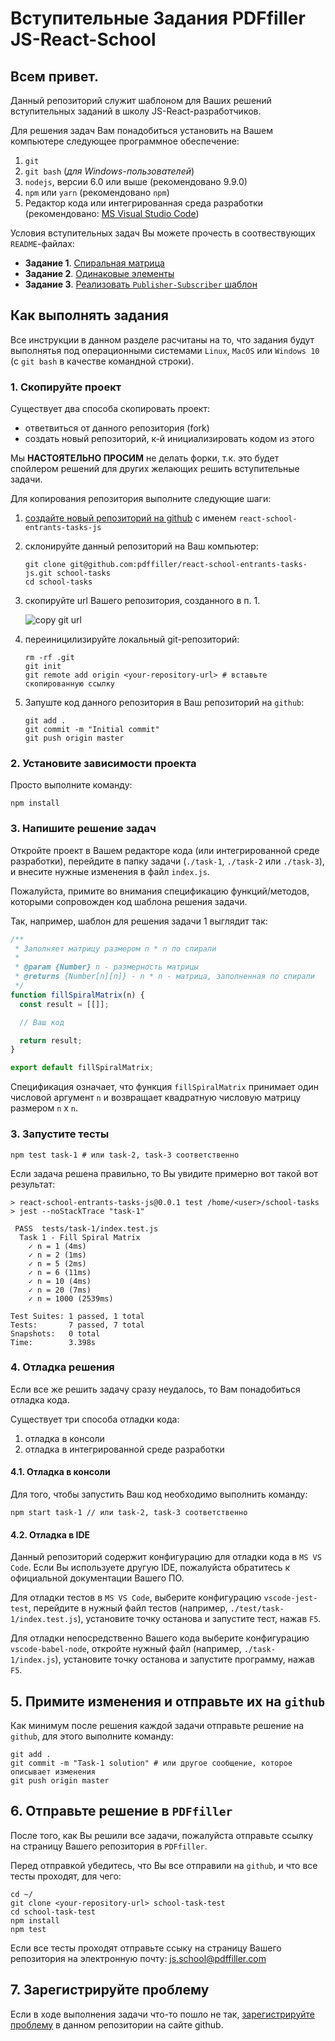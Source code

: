 # Вступительные Задания PDFfiller JS-React-School

## Всем привет. 

Данный репозиторий служит шаблоном для Ваших решений вступительных заданий
в школу JS-React-разработчиков.

Для решения задач Вам понадобиться установить на Вашем компьютере следующее программное обеспечение:
   1. `git`
   1. `git bash` (*для Windows-пользователей*)
   1. `nodejs`, версии 6.0 или выше (рекомендовано 9.9.0)
   1. `npm` или `yarn` (рекомендовано `npm`)
   1. Редактор кода или интегрированная среда разработки (рекомендовано: [MS Visual Studio Code](https://code.visualstudio.com/))


Условия вступительных задач Вы можете прочесть в соотвествующих `README`-файлах:
 - **Задание 1**. [Спиральная матрица](https://github.com/pdffiller/react-school-entrants-tasks-js/blob/master/task-1/README.md)
 - **Задание 2**. [Одинаковые элементы](https://github.com/pdffiller/react-school-entrants-tasks-js/blob/master/task-2/README.md)
 - **Задание 3**. [Реализовать `Publisher-Subscriber` шаблон](https://github.com/pdffiller/react-school-entrants-tasks-js/blob/master/task-3/README.md)


## Как выполнять задания

Все инструкции в данном разделе расчитаны на то, что задания будут выполнятья под операционными системами `Linux`, `MacOS` или `Windows 10` (с `git bash` в качестве командной строки).

### 1. Скопируйте проект

Существует два способа скопировать проект:
 - ответвиться от данного репозитория (fork)
 - создать новый репозиторий, к-й инициализировать кодом из этого

Мы **НАСТОЯТЕЛЬНО ПРОСИМ** не делать форки, т.к. это будет спойлером решений для других желающих решить вступительные задачи.

Для копирования репозитория выполните следующие шаги:

  1. [создайте новый репозиторий на github](https://github.com/new) с именем `react-school-entrants-tasks-js`
  1. склонируйте данный репозиторий на Ваш компьютер:
      ```shell
      git clone git@github.com:pdffiller/react-school-entrants-tasks-js.git school-tasks
      cd school-tasks
      ```
  1. скопируйте url Вашего репозитория, созданного в п. 1.

      ![copy git url](https://help.github.com/assets/images/help/repository/remotes-url.png)
  
  1. переиницилизируйте локальный git-репозиторий:
      ```shell
      rm -rf .git
      git init
      git remote add origin <your-repository-url> # вставьте скопированную ссылку
      ```
  
  1. Запуште код данного репозитория в Ваш репозиторий на `github`:
      ```shell
      git add .
      git commit -m "Initial commit"
      git push origin master
      ```

### 2. Установите зависимости проекта

Просто выполните команду:

```shell
npm install
```

### 3. Напишите решение задач

Откройте проект в Вашем редакторе кода (или интегрированной среде разработки), перейдите в папку задачи (`./task-1`, `./task-2` или `./task-3`), и внесите нужные изменения в файл `index.js`.

Пожалуйста, примите во внимания спецификацию функций/методов, которыми сопровожден код шаблона решения задачи.

Так, например, шаблон для решения задачи 1 выглядит так:
```javascript
/**
 * Заполняет матрицу размером n * n по спирали
 *
 * @param {Number} n - размерность матрицы
 * @returns {Number[n][n]} - n * n - матрица, заполненная по спирали
 */
function fillSpiralMatrix(n) {
  const result = [[]];

  // Ваш код

  return result;
}

export default fillSpiralMatrix;
```

Спецификация означает, что функция `fillSpiralMatrix` принимает один числовой аргумент `n` и возвращает квадратную числовую матрицу размером `n` x `n`.


### 3. Запустите тесты

```shell
npm test task-1 # или task-2, task-3 соответственно
```

Если задача решена правильно, то Вы увидите примерно вот такой вот результат:

```
> react-school-entrants-tasks-js@0.0.1 test /home/<user>/school-tasks
> jest --noStackTrace "task-1"

 PASS  tests/task-1/index.test.js
  Task 1 - Fill Spiral Matrix
    ✓ n = 1 (4ms)
    ✓ n = 2 (1ms)
    ✓ n = 5 (2ms)
    ✓ n = 6 (11ms)
    ✓ n = 10 (4ms)
    ✓ n = 20 (7ms)
    ✓ n = 1000 (2539ms)

Test Suites: 1 passed, 1 total
Tests:       7 passed, 7 total
Snapshots:   0 total
Time:        3.398s
```

### 4. Отладка решения

Если все же решить задачу сразу неудалось, то Вам понадобиться отладка кода.

Существует три способа отладки кода:

  1. отладка в консоли
  2. отладка в интегрированной среде разработки

#### 4.1. Отладка в консоли

Для того, чтобы запустить Ваш код необходимо выполнить команду:

```shell
npm start task-1 // или task-2, task-3 соответственно
```

#### 4.2. Отладка в IDE

Данный репозиторий содержит конфигурацию для отладки кода в `MS VS Code`.
Если Вы используете другую IDE, пожалуйста обратитесь к официальной документации
Вашего ПО.

Для отладки тестов в `MS VS Code`, выберите конфигурацию `vscode-jest-test`, перейдите
в нужный файл тестов (например, `./test/task-1/index.test.js`), установите точку
останова и запустите тест, нажав `F5`.

Для отладки непосредственно Вашего кода выберите конфигурацию `vscode-babel-node`, откройте нужный файл (например, `./task-1/index.js`), установите точку останова и запустите программу, нажав `F5`.


## 5. Примите изменения и отправьте их на `github`

Как минимум после решения каждой задачи отправьте решение на `github`, для этого выполните команду:

```shell
git add .
git commit -m "Task-1 solution" # или другое сообщение, которое описывает изменения
git push origin master
```

## 6. Отправьте решение в `PDFfiller`

После того, как Вы решили все задачи, пожалуйста отправьте ссылку на страницу Вашего репозитория в `PDFfiller`.

Перед отправкой убедитесь, что Вы все отправили на `github`, и что все тесты проходят, для чего:

```shell
cd ~/
git clone <your-repository-url> school-task-test
cd school-task-test
npm install
npm test
```

Если все тесты проходят отправьте ссыку на страницу Вашего репозитория на электронную почту: [js.school@pdffiller.com](mailto:js.school@pdffiller.com?subject=JS%20School%20Entrants%20Tasks)

## 7. Зарегистрируйте проблему

Если в ходе выполнения задачи что-то пошло не так, [зарегистрируйте проблему](https://github.com/pdffiller/react-school-entrants-tasks-js/issues/new) в данном репозитории на сайте github.